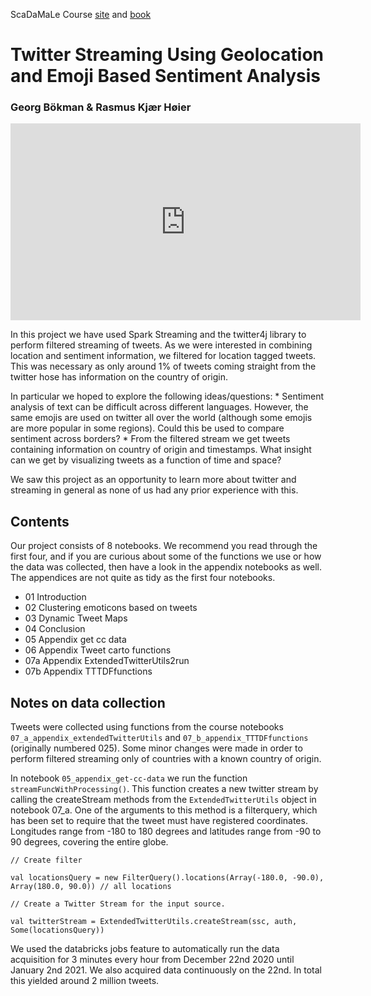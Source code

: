 <div class="cell markdown">

ScaDaMaLe Course [site](https://lamastex.github.io/scalable-data-science/sds/3/x/) and [book](https://lamastex.github.io/ScaDaMaLe/index.html)

</div>

<div class="cell markdown">

Twitter Streaming Using Geolocation and Emoji Based Sentiment Analysis
======================================================================

### Georg Bökman & Rasmus Kjær Høier

</div>

<div class="cell code" execution_count="1" scrolled="auto">

<div class="output execute_result html_result" execution_count="1">

<iframe width="560" height="315" src="https://www.youtube.com/embed/HMNcVTqmEMM" frameborder="0" allow="accelerometer; autoplay; clipboard-write; encrypted-media; gyroscope; picture-in-picture" allowfullscreen></iframe>

</div>

</div>

<div class="cell markdown">

In this project we have used Spark Streaming and the twitter4j library to perform filtered streaming of tweets. As we were interested in combining location and sentiment information, we filtered for location tagged tweets. This was necessary as only around 1% of tweets coming straight from the twitter hose has information on the country of origin.

In particular we hoped to explore the following ideas/questions: \* Sentiment analysis of text can be difficult across different languages. However, the same emojis are used on twitter all over the world (although some emojis are more popular in some regions). Could this be used to compare sentiment across borders? \* From the filtered stream we get tweets containing information on country of origin and timestamps. What insight can we get by visualizing tweets as a function of time and space?

We saw this project as an opportunity to learn more about twitter and streaming in general as none of us had any prior experience with this.

</div>

<div class="cell markdown">

Contents
--------

Our project consists of 8 notebooks. We recommend you read through the first four, and if you are curious about some of the functions we use or how the data was collected, then have a look in the appendix notebooks as well. The appendices are not quite as tidy as the first four notebooks.

-   01 Introduction
-   02 Clustering emoticons based on tweets
-   03 Dynamic Tweet Maps
-   04 Conclusion
-   05 Appendix get cc data
-   06 Appendix Tweet carto functions
-   07a Appendix ExtendedTwitterUtils2run
-   07b Appendix TTTDFfunctions

</div>

<div class="cell markdown">

Notes on data collection
------------------------

Tweets were collected using functions from the course notebooks `07_a_appendix_extendedTwitterUtils` and `07_b_appendix_TTTDFfunctions` (originally numbered 025). Some minor changes were made in order to perform filtered streaming only of countries with a known country of origin.

In notebook `05_appendix_get-cc-data` we run the function `streamFuncWithProcessing()`. This function creates a new twitter stream by calling the createStream methods from the `ExtendedTwitterUtils` object in notebook 07\_a. One of the arguments to this method is a filterquery, which has been set to require that the tweet must have registered coordinates. Longitudes range from -180 to 180 degrees and latitudes range from -90 to 90 degrees, covering the entire globe.

    // Create filter

    val locationsQuery = new FilterQuery().locations(Array(-180.0, -90.0), Array(180.0, 90.0)) // all locations

    // Create a Twitter Stream for the input source.

    val twitterStream = ExtendedTwitterUtils.createStream(ssc, auth, Some(locationsQuery))

We used the databricks jobs feature to automatically run the data acquisition for 3 minutes every hour from December 22nd 2020 until January 2nd 2021. We also acquired data continuously on the 22nd. In total this yielded around 2 million tweets.

</div>
